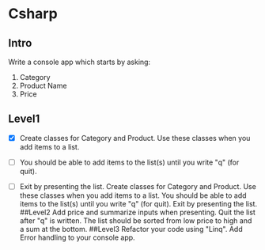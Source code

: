 # Csharp
## Intro
Write a console app which starts by asking:
1. Category
2. Product Name
3. Price

## Level1
- [x] Create classes for Category and Product. Use these classes when you add items to a list.
- [ ] You
should be able to add items to the list(s) until you write "q" (for quit).
- [ ] Exit by presenting the list.
Create classes for Category and Product. Use these classes when you add items to a list. You
should be able to add items to the list(s) until you write "q" (for quit).
Exit by presenting the list.
##Level2
Add price and summarize inputs when presenting. Quit the list after "q" is written.
The list should be sorted from low price to high and a sum at the bottom.
##Level3
Refactor your code using "Linq".
Add Error handling to your console app.
 
